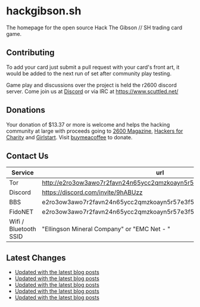 # hackgibson.sh
The homepage for the open source Hack The Gibson // SH trading card game.


## Contributing

To add your card just submit a pull request with your card's front art, it would be added to the next run of set after community play testing.

Game play and discussions over the project is held the r2600 discord server. Come join us at [Discord](https://discord.com/invite/9hABUzz) or via IRC at https://www.scuttled.net/


## Donations

Your donation of $13.37 or more is welcome and helps the hacking community at large with proceeds going to [2600 Magazine](https://2600.com/), [Hackers for Charity](https://hackersforcharity.org) and [Girlstart](https://girlstart.org).  Visit [buymeacoffee](https://www.buymeacoffee.com/hackgibson.sh) to donate.


## Contact Us

Service | url
-|-
Tor | http://e2ro3ow3awo7r2favn24n65ycc2qmzkoayn5r57e3f56nvjwdcgg32ad.onion
Discord | https://discord.com/invite/9hABUzz
BBS | e2ro3ow3awo7r2favn24n65ycc2qmzkoayn5r57e3f56nvjwdcgg32ad.onion:23
FidoNET | e2ro3ow3awo7r2favn24n65ycc2qmzkoayn5r57e3f56nvjwdcgg32ad.onion:24554
Wifi / Bluetooth SSID | "Ellingson Mineral Company" or "EMC Net - <fidonet address>"

## Latest Changes
<!-- BLOG-POST-LIST:START -->
- [Updated with the latest blog posts](https://github.com/DFW2600/hackgibson.sh/commit/91facd1919e1c58c2c5b9091eea7750b4e0ef70a)
- [Updated with the latest blog posts](https://github.com/DFW2600/hackgibson.sh/commit/f2a7e02e670b81dabd461ad5cb2653977ee8f22d)
- [Updated with the latest blog posts](https://github.com/DFW2600/hackgibson.sh/commit/fba109fd326a74d6260898dac07a43fa58dd973a)
- [Updated with the latest blog posts](https://github.com/DFW2600/hackgibson.sh/commit/7705f013e8f1115863a2678df7d64004b44e1d6a)
- [Updated with the latest blog posts](https://github.com/DFW2600/hackgibson.sh/commit/60f69e59a497fc68286860587a279cda4d34aa28)
<!-- BLOG-POST-LIST:END -->

